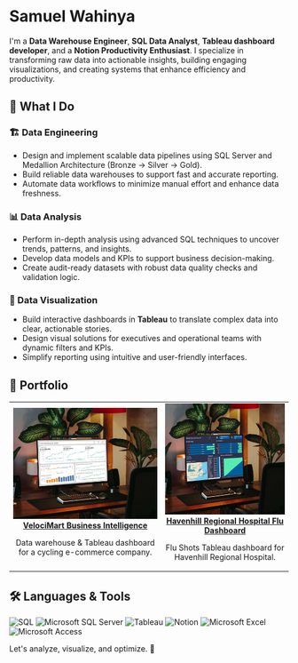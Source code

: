 # Samuel Wahinya

I'm a **Data Warehouse Engineer**, **SQL Data Analyst**, **Tableau dashboard developer**, and a **Notion Productivity Enthusiast**. I specialize in transforming raw data into actionable insights, building engaging visualizations, and creating systems that enhance efficiency and productivity.

## 🚀 What I Do

### 🏗️ Data Engineering
- Design and implement scalable data pipelines using SQL Server and Medallion Architecture (Bronze → Silver → Gold).
- Build reliable data warehouses to support fast and accurate reporting.
- Automate data workflows to minimize manual effort and enhance data freshness.

### 📊 Data Analysis
- Perform in-depth analysis using advanced SQL techniques to uncover trends, patterns, and insights.
- Develop data models and KPIs to support business decision-making.
- Create audit-ready datasets with robust data quality checks and validation logic.

### 🎨 Data Visualization
- Build interactive dashboards in **Tableau** to translate complex data into clear, actionable stories.
- Design visual solutions for executives and operational teams with dynamic filters and KPIs.
- Simplify reporting using intuitive and user-friendly interfaces.

## 🧩 Portfolio

<table>
  <tr>
    <!-- Project 1: VelociMart -->
    <td align="center">
      <a href="https://github.com/samuel-wahinya/VelociMart-Business-Intelligence-Report" target="_blank">
        <img src="https://github.com/samuel-wahinya/VelociMart-Business-Intelligence-Report/blob/main/docs/CRO-Dashboard.jpg?raw=true" alt="VelociMart BI Project" width="400" height="200"/><br />
        <strong>VelociMart Business Intelligence</strong>
      </a>
      <p>Data warehouse & Tableau dashboard for a cycling e-commerce company.</p>
    </td>
    <!-- Project 2: Havenhill Regional Hospital Flu Dashboard -->
    <td align="center">
      <a href="https://github.com/samuel-wahinya/Havenhill-Regional-Hospital-Flu-Shot-Dashboard" target="_blank">
        <img src="https://github.com/samuel-wahinya/Havenhill-Regional-Hospital-Flu-Shot-Dashboard/blob/main/docs/Healthcare-Dashboard.jpg?raw=true" alt="Havenhill BI Project" width="400" height="200"/><br />
        <strong>Havenhill Regional Hospital Flu Dashboard</strong>
      </a>
      <p>Flu Shots Tableau dashboard for Havenhill Regional Hospital.</p>
    </td>
  </tr>
</table>

## 🛠 Languages & Tools 

<p align="left">
  <!-- SQL -->
  <img src="https://cdn.jsdelivr.net/gh/devicons/devicon@latest/icons/azuresqldatabase/azuresqldatabase-original.svg" alt="SQL" width="50" height="50" />

  <!-- Microsoft SQL Server -->
  <img src="https://cdn.jsdelivr.net/gh/devicons/devicon@latest/icons/microsoftsqlserver/microsoftsqlserver-original-wordmark.svg" alt="Microsoft SQL Server" width="80" height="50" />

  <!-- Tableau -->
  <img src="https://i.postimg.cc/CxhPmb2w/icons8-tableau-software-480.png" alt="Tableau" width="50" height="50" />

  <!-- Notion -->
  <img src="https://cdn.jsdelivr.net/gh/devicons/devicon@latest/icons/notion/notion-original.svg" alt="Notion" width="50" height="50" />

  <!-- Microsoft Excel -->
  <img src="https://i.postimg.cc/L4k3wnL5/icons8-excel-480.png" alt="Microsoft Excel" width="50" height="50" />

  <!-- Microsoft Access -->
  <img width="50" height="50" src="https://img.icons8.com/fluency/50/microsoft-access-2019.png" alt="Microsoft Access"/>
</p>

Let's analyze, visualize, and optimize. 🚀
